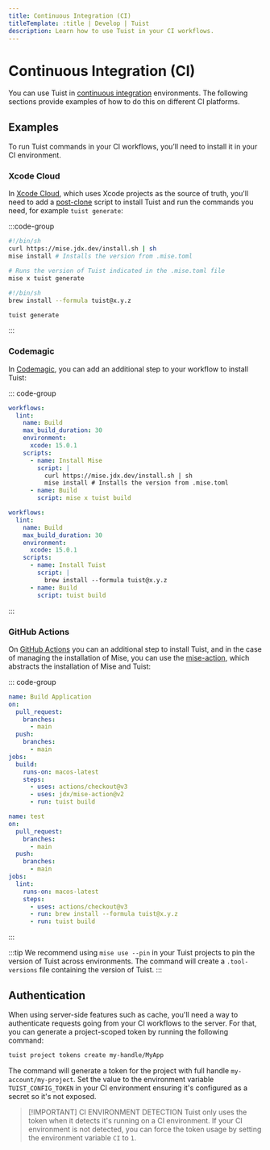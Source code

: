 ```yaml
---
title: Continuous Integration (CI)
titleTemplate: :title | Develop | Tuist
description: Learn how to use Tuist in your CI workflows.
---
```


# Continuous Integration (CI)

You can use Tuist in [continuous integration](https://en.wikipedia.org/wiki/Continuous_integration) environments. The following sections provide examples of how to do this on different CI platforms.

## Examples

To run Tuist commands in your CI workflows, you’ll need to install it in your CI environment.

### Xcode Cloud

In [Xcode Cloud](https://developer.apple.com/xcode-cloud/), which uses Xcode projects as the source of truth, you'll need to add a [post-clone](https://developer.apple.com/documentation/xcode/writing-custom-build-scripts#Create-a-custom-build-script) script to install Tuist and run the commands you need, for example `tuist generate`:

:::code-group

```bash [Mise]
#!/bin/sh
curl https://mise.jdx.dev/install.sh | sh
mise install # Installs the version from .mise.toml

# Runs the version of Tuist indicated in the .mise.toml file
mise x tuist generate
```

```bash [Homebrew]
#!/bin/sh
brew install --formula tuist@x.y.z

tuist generate
```

:::

### Codemagic

In [Codemagic](https://codemagic.io), you can add an additional step to your workflow to install Tuist:

::: code-group

```yaml [Mise]
workflows:
  lint:
    name: Build
    max_build_duration: 30
    environment:
      xcode: 15.0.1
    scripts:
      - name: Install Mise
        script: |
          curl https://mise.jdx.dev/install.sh | sh
          mise install # Installs the version from .mise.toml
      - name: Build
        script: mise x tuist build
```

```yaml [Homebrew]
workflows:
  lint:
    name: Build
    max_build_duration: 30
    environment:
      xcode: 15.0.1
    scripts:
      - name: Install Tuist
        script: |
          brew install --formula tuist@x.y.z
      - name: Build
        script: tuist build
```

:::

### GitHub Actions

On [GitHub Actions](https://docs.github.com/en/actions) you can an additional step to install Tuist, and in the case of managing the installation of Mise, you can use the [mise-action](https://github.com/jdx/mise-action), which abstracts the installation of Mise and Tuist:

::: code-group

```yaml [Mise]
name: Build Application
on:
  pull_request:
    branches:
      - main
  push:
    branches:
      - main
jobs:
  build:
    runs-on: macos-latest
    steps:
      - uses: actions/checkout@v3
      - uses: jdx/mise-action@v2
      - run: tuist build
```

```yaml [Homebrew]
name: test
on:
  pull_request:
    branches:
      - main
  push:
    branches:
      - main
jobs:
  lint:
    runs-on: macos-latest
    steps:
      - uses: actions/checkout@v3
      - run: brew install --formula tuist@x.y.z
      - run: tuist build
```

:::

:::tip
We recommend using `mise use --pin` in your Tuist projects to pin the version of Tuist across environments. The command will create a `.tool-versions` file containing the version of Tuist.
:::

## Authentication

When using server-side features such as <LocalizedLink href="/guides/develop/build/cache">cache</LocalizedLink>, you'll need a way to authenticate requests going from your CI workflows to the server. For that, you can generate a project-scoped token by running the following command:

```bash
tuist project tokens create my-handle/MyApp
```

The command will generate a token for the project with full handle `my-account/my-project`. Set the value to the environment variable
`TUIST_CONFIG_TOKEN` in your CI environment ensuring it's configured as a secret so it's not exposed.

> [!IMPORTANT] CI ENVIRONMENT DETECTION
> Tuist only uses the token when it detects it's running on a CI environment. If your CI environment is not detected, you can force the token usage by setting the environment variable `CI` to `1`.
